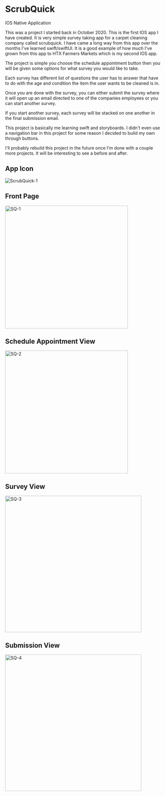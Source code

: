 # ScrubQuick
 IOS Native Application

This was a project I started back in October 2020. This is the first IOS app I have created. It is very simple survey taking app for a carpet cleaning company called scrubquick. I have came a long way from this app over the months I've learned swift/swiftUI. It is a good example of how much I've grown from this app to HTX Farmers Markets which is my second IOS app.

The project is simple you choose the schedule appointment button then you will be given some options for what survey you would like to take.

Each survey has different list of questions the user has to answer that have to do with the age and condition the item the user wants to be cleaned is in.

Once you are done with the survey, you can either submit the survey where it will open up an email directed to one of the companies employees or you can start another survey.

If you start another survey, each survey will be stacked on one another in the final submission email.

This project is basically me learning swift and storyboards. I didn't even use a navigation bar in this project for some reason I decided to build my own through buttons. 

I'll probably rebuild this project in the future once I'm done with a couple more projects. It will be interesting to see a before and after.

App Icon
-
![ScrubQuick-1](https://user-images.githubusercontent.com/57690548/112668688-cc2ae300-8e2c-11eb-99af-51e16cd127e0.jpg)


Front Page 
-
<img width="397" alt="SQ-1" src="https://user-images.githubusercontent.com/57690548/112668709-d2b95a80-8e2c-11eb-8d45-4a2cdc696056.png">


Schedule Appointment View
-
<img width="397" alt="SQ-2" src="https://user-images.githubusercontent.com/57690548/112668728-d816a500-8e2c-11eb-8b66-95ed84671b9f.png">


Survey View
-
<img width="441" alt="SQ-3" src="https://user-images.githubusercontent.com/57690548/112668751-de0c8600-8e2c-11eb-9c58-5777e4ffc7a5.png">


Submission View
-
<img width="441" alt="SQ-4" src="https://user-images.githubusercontent.com/57690548/112668770-e2d13a00-8e2c-11eb-8c69-0297ee513c68.png">

